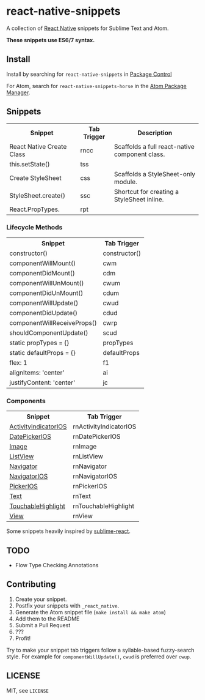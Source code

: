 # react-native-snippets

A collection of [React Native](https://github.com/facebook/react-native) snippets for Sublime Text and Atom.

**These snippets use ES6/7 syntax.**

## Install

Install by searching for `react-native-snippets` in [Package Control](http://wbond.net/sublime_packages/package_control)

For Atom, search for `react-native-snippets-horse` in the [Atom Package Manager](https://github.com/atom/apm).

## Snippets

<table>
    <tr>
        <th>Snippet</th>
        <th>Tab Trigger</th>
        <th>Description</th>
    </tr>
    <tr>
      <td>React Native Create Class</td>
      <td>rncc</td>
      <td>Scaffolds a full react-native component class.</td>
    </tr>
    <tr>
      <td>this.setState()</td>
      <td>tss</td>
    </tr>
    <tr>
      <td>Create StyleSheet</td>
      <td>css</td>
      <td>Scaffolds a StyleSheet-only module.</td>
    </tr>
    <tr>
      <td>StyleSheet.create()</td>
      <td>ssc</td>
      <td>Shortcut for creating a StyleSheet inline.</td>
    </tr>
    <tr>
      <td>React.PropTypes.</td>
      <td>rpt</td>
    </tr>
</table>

### Lifecycle Methods

<table>
  <tr>
    <th>Snippet</th>
    <th>Tab Trigger</th>
  </tr>
  <tr>
    <td>constructor()</td>
    <td>constructor()</td>
  </tr>
  <tr>
    <td>componentWillMount()</td>
    <td>cwm</td>
  </tr>
  <tr>
    <td>componentDidMount()</td>
    <td>cdm</td>
  </tr>
  <tr>
    <td>componentWillUnMount()</td>
    <td>cwum</td>
  </tr>
  <tr>
    <td>componentDidUnMount()</td>
    <td>cdum</td>
  </tr>
  <tr>
    <td>componentWillUpdate()</td>
    <td>cwud</td>
  </tr>
  <tr>
    <td>componentDidUpdate()</td>
    <td>cdud</td>
  </tr>
  <tr>
    <td>componentWillReceiveProps()</td>
    <td>cwrp</td>
  </tr>
  <tr>
    <td>shouldComponentUpdate()</td>
    <td>scud</td>
  </tr>
  <tr>
    <td>static propTypes = {}</td>
    <td>propTypes</td>
  </tr>
  <tr>
    <td>static defaultProps = {}</td>
    <td>defaultProps</td>
  </tr>
  <tr>
    <td>flex: 1</td>
    <td>f1</td>
  </tr>
  <tr>
    <td>alignItems: 'center'</td>
    <td>ai</td>
  </tr>
  <tr>
    <td>justifyContent: 'center'</td>
    <td>jc</td>
  </tr>
</table>

### Components

<table>
    <tr>
        <th>Snippet</th>
        <th>Tab Trigger</th>
    </tr>
    <tr>
        <td><a href="http://facebook.github.io/react-native/docs/activityindicatorios.html#content">ActivityIndicatorIOS</a></td>
        <td>rnActivityIndicatorIOS</td>
    </tr>
    <tr>
        <td><a href="http://facebook.github.io/react-native/docs/datepickerios.html#content">DatePickerIOS</a></td>
        <td>rnDatePickerIOS</td>
    </tr>
    <tr>
        <td><a href="http://facebook.github.io/react-native/docs/image.html#content">Image</a></td>
        <td>rnImage</td>
    </tr>
    <tr>
        <td><a href="http://facebook.github.io/react-native/docs/listview.html#content">ListView</a></td>
        <td>rnListView</td>
    </tr>
    <tr>
        <td><a href="http://facebook.github.io/react-native/docs/navigator.html#content">Navigator</a></td>
        <td>rnNavigator</td>
    </tr>
    <tr>
        <td><a href="http://facebook.github.io/react-native/docs/navigatorios.html#content">NavigatorIOS</a></td>
        <td>rnNavigatorIOS</td>
    </tr>
    <tr>
        <td><a href="http://facebook.github.io/react-native/docs/pickerios.html#content">PickerIOS</a></td>
        <td>rnPickerIOS</td>
    </tr>
    <tr>
        <td><a href="http://facebook.github.io/react-native/docs/text.html#content">Text</a></td>
        <td>rnText</td>
    </tr>
    <tr>
        <td><a href="http://facebook.github.io/react-native/docs/touchablehighlight.html#content">TouchableHighlight</a></td>
        <td>rnTouchableHighlight</td>
    </tr>
    <tr>
        <td><a href="http://facebook.github.io/react-native/docs/view.html#content">View</a></td>
        <td>rnView</td>
    </tr>
</table>

Some snippets heavily inspired by [sublime-react](https://github.com/reactjs/sublime-react).

## TODO

- Flow Type Checking Annotations

## Contributing

1. Create your snippet.
2. Postfix your snippets with `_react_native`.
3. Generate the Atom snippet file (`make install && make atom`)
4. Add them to the README
5. Submit a Pull Request
6. ???
7. Profit!

Try to make your snippet tab triggers follow a syllable-based fuzzy-search style. For example for `componentWillUpdate()`, `cwud` is preferred over `cwup`.

## LICENSE

MIT, see `LICENSE`

